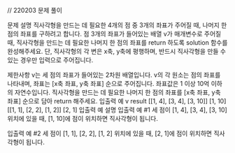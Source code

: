 // 220203 문제 풀이

문제 설명
직사각형을 만드는 데 필요한 4개의 점 중 3개의 좌표가 주어질 때, 나머지 한 점의 좌표를 구하려고 합니다. 점 3개의 좌표가 들어있는 배열 v가 매개변수로 주어질 때, 직사각형을 만드는 데 필요한 나머지 한 점의 좌표를 return 하도록 solution 함수를 완성해주세요. 단, 직사각형의 각 변은 x축, y축에 평행하며, 반드시 직사각형을 만들 수 있는 경우만 입력으로 주어집니다.

제한사항
v는 세 점의 좌표가 들어있는 2차원 배열입니다.
v의 각 원소는 점의 좌표를 나타내며, 좌표는 [x축 좌표, y축 좌표] 순으로 주어집니다.
좌표값은 1 이상 10억 이하의 자연수입니다.
직사각형을 만드는 데 필요한 나머지 한 점의 좌표를 [x축 좌표, y축 좌표] 순으로 담아 return 해주세요.
입출력 예
v result
[[1, 4], [3, 4], [3, 10]] [1, 10]
[[1, 1], [2, 2], [1, 2]] [2, 1]
입출력 예 설명
입출력 예 #1
세 점이 [1, 4], [3, 4], [3, 10] 위치에 있을 때, [1, 10]에 점이 위치하면 직사각형이 됩니다.

입출력 예 #2
세 점이 [1, 1], [2, 2], [1, 2] 위치에 있을 때, [2, 1]에 점이 위치하면 직사각형이 됩니다.
